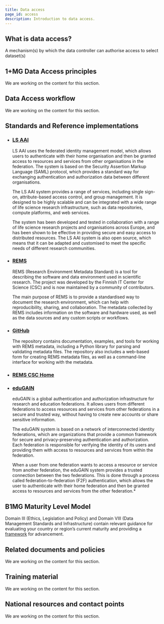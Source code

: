 ```yaml
---
title: Data access
page_id: access
description: Introduction to data access.
---
```


## What is data access?

A mechanism(s) by which the data controller can authorise access to select dataset(s)

## 1+MG Data Access principles

We are working on the content for this section.

## Data Access workflow

We are working on the content for this section.

## Standards and Reference implementations

* ### [LS AAI](https://elixir-europe.org/platforms/compute/aai/overview) 

    LS AAI uses the federated identity management model, which allows users to authenticate with their home organisation and then be granted access to resources and services from other organisations in the federation. The system is based on the Security Assertion Markup Language (SAML) protocol, which provides a standard way for exchanging authentication and authorization data between different organisations.

    The LS AAI system provides a range of services, including single sign-on, attribute-based access control, and group management. It is designed to be highly scalable and can be integrated with a wide range of life science research infrastructure, such as data repositories, compute platforms, and web services.

    The system has been developed and tested in collaboration with a range of life science research projects and organisations across Europe, and has been shown to be effective in providing secure and easy access to distributed resources. The LS AAI system is also open source, which means that it can be adapted and customised to meet the specific needs of different research communities.


* ### [REMS](https://rems-demo.rahtiapp.fi/)

    REMS (Research Environment Metadata Standard) is a tool for describing the software and data environment used in scientific research. The project was developed by the Finnish IT Center for Science (CSC) and is now maintained by a community of contributors.

    The main purpose of REMS is to provide a standardised way to document the research environment, which can help with reproducibility, sharing, and collaboration. The metadata collected by REMS includes information on the software and hardware used, as well as the data sources and any custom scripts or workflows.

* ### [GitHub](https://github.com/CSCfi/rems/)

    The repository contains documentation, examples, and tools for working with REMS metadata, including a Python library for parsing and validating metadata files. The repository also includes a web-based form for creating REMS metadata files, as well as a command-line interface for working with the metadata.

* ### [REMS CSC Home](https://www.csc.fi/en/rems-kayttovaltuuksien-hallintajarjestelma)

* ### [eduGAIN](https://edugain.org/)

    eduGAIN is a global authentication and authorization infrastructure for research and education federations. It allows users from different federations to access resources and services from other federations in a secure and trusted way, without having to create new accounts or share sensitive information.

    The eduGAIN system is based on a network of interconnected identity federations, which are organizations that provide a common framework for secure and privacy-preserving authentication and authorization. Each federation is responsible for verifying the identity of its users and providing them with access to resources and services from within the federation.
    
    When a user from one federation wants to access a resource or service from another federation, the eduGAIN system provides a trusted connection between the two federations. This is done through a process called federation-to-federation (F2F) authentication, which allows the user to authenticate with their home federation and then be granted access to resources and services from the other federation.* 


## B1MG Maturity Level Model

Domain III (Ethics, Legislation and Policy) and Domain VIII (Data Management Standards and Infrastructure) contain relevant guidance for evaluating your country or region’s current maturity and providing a [framework]((https://b1mg-project.eu/resources/maturity-level-model)) for advancement.

## Related documents and policies

We are working on the content for this section.

 
## Training material

We are working on the content for this section.


## National resources and contact points

We are working on the content for this section.




